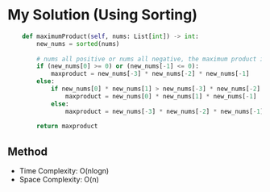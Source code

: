 # My Solution (Using Sorting)
```Python
    def maximumProduct(self, nums: List[int]) -> int:
        new_nums = sorted(nums)
        
        # nums all positive or nums all negative, the maximum product is the last three one
        if (new_nums[0] >= 0) or (new_nums[-1] <= 0):
            maxproduct = new_nums[-3] * new_nums[-2] * new_nums[-1]
        else:
            if new_nums[0] * new_nums[1] > new_nums[-3] * new_nums[-2]:
                maxproduct = new_nums[0] * new_nums[1] * new_nums[-1]
            else:
                maxproduct = new_nums[-3] * new_nums[-2] * new_nums[-1]
                
        return maxproduct
```

## Method
- Time Complexity: O(nlogn)
- Space Complexity: O(n)
